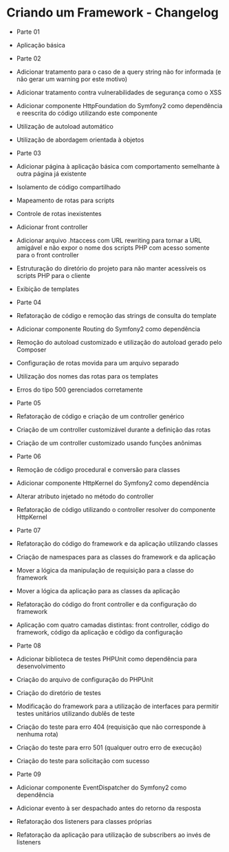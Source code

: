 Criando um Framework - Changelog
================================

* Parte 01
 * Aplicação básica

* Parte 02
 * Adicionar tratamento para o caso de a query string não for informada (e não gerar um warning por este motivo)
 * Adicionar tratamento contra vulnerabilidades de segurança como o XSS
 * Adicionar componente HttpFoundation do Symfony2 como dependência e reescrita do código utilizando este componente
 * Utilização de autoload automático
 * Utilização de abordagem orientada à objetos

* Parte 03
 * Adicionar página à aplicação básica com comportamento semelhante à outra página já existente
 * Isolamento de código compartilhado
 * Mapeamento de rotas para scripts
 * Controle de rotas inexistentes
 * Adicionar front controller
 * Adicionar arquivo .htaccess com URL rewriting para tornar a URL amigável e não expor o nome dos scripts PHP com acesso somente para o front controller
 * Estruturação do diretório do projeto para não manter acessíveis os scripts PHP para o cliente
 * Exibição de templates

* Parte 04
 * Refatoração de código e remoção das strings de consulta do template
 * Adicionar componente Routing do Symfony2 como dependência
 * Remoção do autoload customizado e utilização do autoload gerado pelo Composer
 * Configuração de rotas movida para um arquivo separado
 * Utilização dos nomes das rotas para os templates
 * Erros do tipo 500 gerenciados corretamente

* Parte 05
 * Refatoração de código e criação de um controller genérico
 * Criação de um controller customizável durante a definição das rotas
 * Criação de um controller customizado usando funções anônimas

* Parte 06
 * Remoção de código procedural e conversão para classes
 * Adicionar componente HttpKernel do Symfony2 como dependência
 * Alterar atributo injetado no método do controller
 * Refatoração de código utilizando o controller resolver do componente HttpKernel

* Parte 07
 * Refatoração do código do framework e da aplicação utilizando classes
 * Criação de namespaces para as classes do framework e da aplicação
 * Mover a lógica da manipulação de requisição para a classe do framework
 * Mover a lógica da aplicação para as classes da aplicação
 * Refatoração do código do front controller e da configuração do framework
 * Aplicação com quatro camadas distintas: front controller, código do framework, código da aplicação e código da configuração

* Parte 08
 * Adicionar biblioteca de testes PHPUnit como dependência para desenvolvimento
 * Criação do arquivo de configuração do PHPUnit
 * Criação do diretório de testes
 * Modificação do framework para a utilização de interfaces para permitir testes unitários utilizando dublês de teste
 * Criação do teste para erro 404 (requisição que não corresponde à nenhuma rota)
 * Criação do teste para erro 501 (qualquer outro erro de execução)
 * Criação do teste para solicitação com sucesso

* Parte 09
 * Adicionar componente EventDispatcher do Symfony2 como dependência
 * Adicionar evento à ser despachado antes do retorno da resposta
 * Refatoração dos listeners para classes próprias
 * Refatoração da aplicação para utilização de subscribers ao invés de listeners